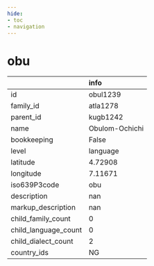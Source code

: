```yaml
---
hide:
- toc
- navigation
---
```

# obu
|                      | info           |
|:---------------------|:---------------|
| id                   | obul1239       |
| family_id            | atla1278       |
| parent_id            | kugb1242       |
| name                 | Obulom-Ochichi |
| bookkeeping          | False          |
| level                | language       |
| latitude             | 4.72908        |
| longitude            | 7.11671        |
| iso639P3code         | obu            |
| description          | nan            |
| markup_description   | nan            |
| child_family_count   | 0              |
| child_language_count | 0              |
| child_dialect_count  | 2              |
| country_ids          | NG             |